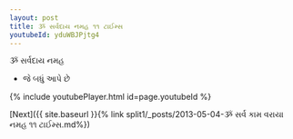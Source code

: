 ```yaml
---
layout: post
title: ૐ સર્વદાય નમહ ૧૧ ટાઈમ્સ
youtubeId: yduWBJPjtg4
---
```

 
 
 ૐ સર્વદાય નમહ  
 
 -  જે બધું આપે છે 
 
  
 
  
 
 
 
 
 
 


{% include youtubePlayer.html id=page.youtubeId %}
 
[Next]({{ site.baseurl }}{% link  split1/_posts/2013-05-04-ૐ સર્વ કામ વરાયા નમહ ૧૧ ટાઈમ્સ.md%})
 
